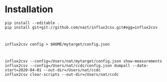 # Installation
    pip install --editable .
    pip install git+git://github.com/nazt/influx2csv.git#egg=influx2csv


#
    influx2csv config > $HOME/mytarget/config.json
    
#
    influx2csv --config=/Users/nat/mytarget/config.json show-measurements
    influx2csv --config=/Users/nat/ccdc/config.json dumpall --date-start=2020-04-01 --out-dir=/Users/nat/ccdc
    influx2csv clear-scripts --out-dir=/Users/nat/ccdc
